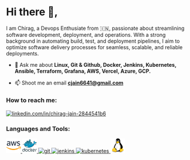 <h1 align="left">Hi there 👋,</h1>
<p>I am Chirag, a Devops Enthusiate from 🇮🇳, passionate about streamlining software development, deployment, and operations. With a strong background in automating build, test, and deployment pipelines, I aim to optimize software delivery processes for seamless, scalable, and reliable deployments.<p>

- 💬 Ask me about **Linux, Git & Github, Docker, Jenkins, Kubernetes, Ansible, Terraform, Grafana, AWS, Vercel, Azure, GCP.**

- 📫 Shoot me an email **cjain6641@gmail.com**

<h3 align="left">How to reach me:</h3>
<p align="left">
<a href="[linkedin.com/in/chirag-jain-2844541b6](https://www.linkedin.com/in/chirag-jain-2844541b6/)" target="blank"><img align="center" src="https://raw.githubusercontent.com/rahuldkjain/github-profile-readme-generator/master/src/images/icons/Social/linked-in-alt.svg" alt="linkedin.com/in/chirag-jain-2844541b6" height="30" width="40" /></a>
</p>

<h3 align="left">Languages and Tools:</h3>
<p align="left"> <a href="https://aws.amazon.com" target="_blank" rel="noreferrer"> <img src="https://raw.githubusercontent.com/devicons/devicon/master/icons/amazonwebservices/amazonwebservices-original-wordmark.svg" alt="aws" width="40" height="40"/> </a> <a href="https://www.docker.com/" target="_blank" rel="noreferrer"> <img src="https://raw.githubusercontent.com/devicons/devicon/master/icons/docker/docker-original-wordmark.svg" alt="docker" width="40" height="40"/> </a> <a href="https://git-scm.com/" target="_blank" rel="noreferrer"> <img src="https://www.vectorlogo.zone/logos/git-scm/git-scm-icon.svg" alt="git" width="40" height="40"/> </a> <a href="https://www.jenkins.io" target="_blank" rel="noreferrer"> <img src="https://www.vectorlogo.zone/logos/jenkins/jenkins-icon.svg" alt="jenkins" width="40" height="40"/> </a> <a href="https://kubernetes.io" target="_blank" rel="noreferrer"> <img src="https://www.vectorlogo.zone/logos/kubernetes/kubernetes-icon.svg" alt="kubernetes" width="40" height="40"/> </a> <a href="https://www.linux.org/" target="_blank" rel="noreferrer"> <img src="https://raw.githubusercontent.com/devicons/devicon/master/icons/linux/linux-original.svg" alt="linux" width="40" height="40"/> </a> </p>
